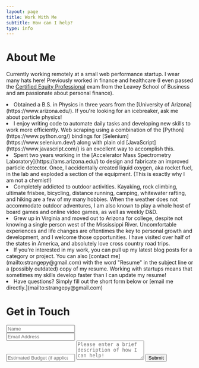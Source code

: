 ```yaml
---
layout: page
title: Work With Me
subtitle: How can I help?
type: info
---
```

<!--
Step 1. Schedule a complimentary, no-obligation consult. You can do that by using the contact form below.
Step 2. Watch your email for questions from me. Before we hop on the phone, I’d like to know a bit about you and what you’d like to get out of coaching with me.
Step 3. Hit “reply” to that email and answer the questions.
Step 4. At the scheduled time of your consult, we’ll consult! We’ll use the opportunity to make sure we’re the perfect fit before you commit.
Step 5. Then we’ll get started! If you decide to work with me, I’ll tell you the exact steps for getting started. If you decide not to work with me or if we aren’t a perfect fit, I’m happy to share other resources to help you get what you need.
-->

# About Me

<p>
<i class="fa fa-briefcase" aria-hidden="true"></i> Currently working remotely at a small web performance startup. I wear many hats here! Previously worked in finance and healthcare (I even passed the <a href="https://www.scu.edu/business/cepi/" >Certified Equity Professional</a> exam from the Leavey School of Business and am passionate about personal finance).</p>

<li><i class="fa fa-graduation-cap" aria-hidden="true"></i> Obtained a B.S. in Physics in three years from the [University of Arizona](https://www.arizona.edu/). If you're looking for an icebreaker, ask me about particle physics! </li>

<li><i class="fa fa-code" aria-hidden="true"></i> I enjoy writing code to automate daily tasks and developing new skills to work more efficiently. Web scraping using a combination of the [Python](https://www.python.org/) bindings for [Selenium](https://www.selenium.dev/) along with plain old [JavaScript](https://www.javascript.com/) is an excellent way to accomplish this. </li>

<li><i class="fa fa-bolt" aria-hidden="true"></i> Spent two years working in the [Accelerator Mass Spectrometry Laboratory](https://ams.arizona.edu/) to design and fabricate an improved particle detector. Once, I accidentally created liquid oxygen, aka rocket fuel, in the lab and exploded a section of the equipment. (This is exactly why I am not a chemist!)</li>

<li><i class="fa fa-heart" aria-hidden="true"></i> Completely addicted to outdoor activities. Kayaking, rock climbing, ultimate frisbee, bicycling, distance running, camping, whitewater rafting, and hiking are a few of my many hobbies. When the weather does not accommodate outdoor adventures, I am also known to play a whole host of board games and online video games, as well as weekly D&D. </li>

<li><i class="fa fa-globe" aria-hidden="true"></i> Grew up in Virginia and moved out to Arizona for college, despite not knowing a single person west of the Mississippi River. Uncomfortable experiences and life changes are oftentimes the key to personal growth and development, and I welcome those opportunities. I have visited over half of the states in America, and absolutely love cross country road trips. </li>

<li><i class="fa fa-book" aria-hidden="true"></i>If you're interested in my work, you can pull up my latest blog posts for a category or project. You can also [contact me](mailto:strangepy@gmail.com) with the word "Resume" in the subject line or a (possibly outdated) copy of my resume. Working with startups means that sometimes my skills develop faster than I can update my resume! </li>

<li><i class="fa fa-address-book" aria-hidden="true"></i> Have questions? Simply fill out the short form below or [email me directly.](mailto:strangepy@gmail.com)</li>
</ul>

# Get in Touch

<form action="https://formspree.io/strangepy@gmail.com" method="POST" class="form" id="contact-form">
  <div class="row">
    <div class="col-xs-6">
      <input type="text" name="name" class="form-control input-lg" placeholder="Name" title="Name">
    </div>
    <div class="col-xs-6">
      <input type="email" name="_replyto" class="form-control input-lg" placeholder="Email Address" title="Email">
    </div>
  </div>
  <input type="number" name="budget" class="form-control input-lg" placeholder="Estimated Budget (if applicable)" title="Budget">
  <input type="hidden" name="_subject" value="New submission from strangepy.com">
  <textarea type="text" name="content" class="form-control input-lg" placeholder="Please enter a brief description of how I can help!" title="Message" required="required" rows="3"></textarea>
  <input type="text" name="_gotcha" style="display:none">
  <input type="hidden" name="_next" value="?message=Your message was sent successfully, thanks!" />
  <button type="submit" class="btn btn-lg btn-primary">Submit</button>
</form>

<!--<div style="font-size: 12px;">Please do not use this form to send me full code samples or ask me to fix an app for free. Due to the volume of questions I receive I unfortuantely cannot offer free support.</div> -->
